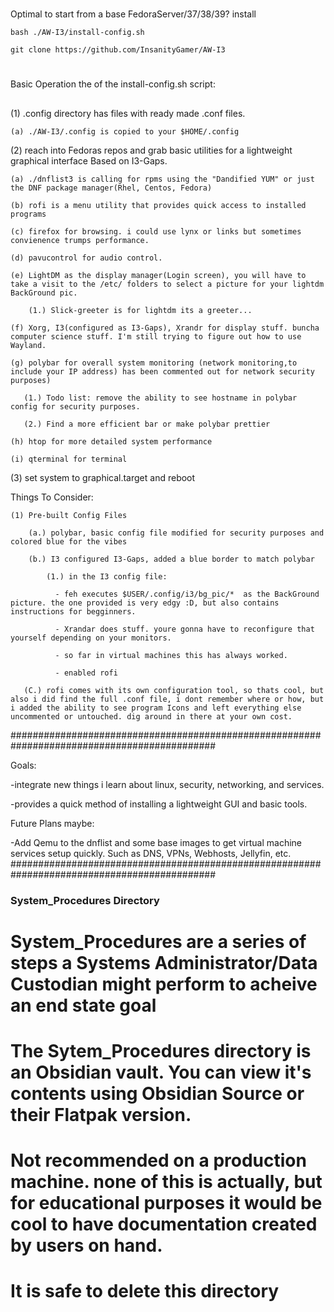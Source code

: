 #
Optimal to start from a base FedoraServer/37/38/39? install


```bash ./AW-I3/install-config.sh```

```git clone https://github.com/InsanityGamer/AW-I3```

#
Basic Operation the of the install-config.sh script:
##
(1) .config directory has files with ready made .conf files.
    
    (a) ./AW-I3/.config is copied to your $HOME/.config
 
(2) reach into Fedoras repos and grab basic utilities for a lightweight graphical interface Based on I3-Gaps.

    (a) ./dnflist3 is calling for rpms using the "Dandified YUM" or just the DNF package manager(Rhel, Centos, Fedora)

    (b) rofi is a menu utility that provides quick access to installed programs

    (c) firefox for browsing. i could use lynx or links but sometimes convienence trumps performance.

    (d) pavucontrol for audio control.

    (e) LightDM as the display manager(Login screen), you will have to take a visit to the /etc/ folders to select a picture for your lightdm BackGround pic.

        (1.) Slick-greeter is for lightdm its a greeter...

    (f) Xorg, I3(configured as I3-Gaps), Xrandr for display stuff. buncha computer science stuff. I'm still trying to figure out how to use Wayland.

    (g) polybar for overall system monitoring (network monitoring,to include your IP address) has been commented out for network security purposes)

       (1.) Todo list: remove the ability to see hostname in polybar config for security purposes. 

       (2.) Find a more efficient bar or make polybar prettier

    (h) htop for more detailed system performance

    (i) qterminal for terminal



(3) set system to graphical.target and reboot

Things To Consider:

    (1) Pre-built Config Files

        (a.) polybar, basic config file modified for security purposes and colored blue for the vibes

        (b.) I3 configured I3-Gaps, added a blue border to match polybar

            (1.) in the I3 config file:

              - feh executes $USER/.config/i3/bg_pic/*  as the BackGround picture. the one provided is very edgy :D, but also contains instructions for begginners.

              - Xrandar does stuff. youre gonna have to reconfigure that yourself depending on your monitors.

              - so far in virtual machines this has always worked.

              - enabled rofi

       (C.) rofi comes with its own configuration tool, so thats cool, but also i did find the full .conf file, i dont remember where or how, but i added the ability to see program Icons and left everything else uncommented or untouched. dig around in there at your own cost.
#############################################################################################

Goals:

-integrate new things i learn about linux, security, networking, and services.

-provides a quick method of installing a lightweight GUI and basic tools.


Future Plans maybe:

-Add Qemu to the dnflist and some base images to get virtual machine services setup quickly. Such as DNS, VPNs, Webhosts, Jellyfin, etc.
#############################################################################################

### System_Procedures Directory
#  
#   System_Procedures are a series of steps a Systems Administrator/Data Custodian might perform to acheive an end state goal 
# 
#   The Sytem_Procedures directory is an Obsidian vault. You can view it's contents using Obsidian Source or their Flatpak version.
#
#   Not recommended on a production machine. none of this is actually, but for educational purposes it would be cool to have documentation created by users on hand.
#
#   It is safe to delete this directory
#
